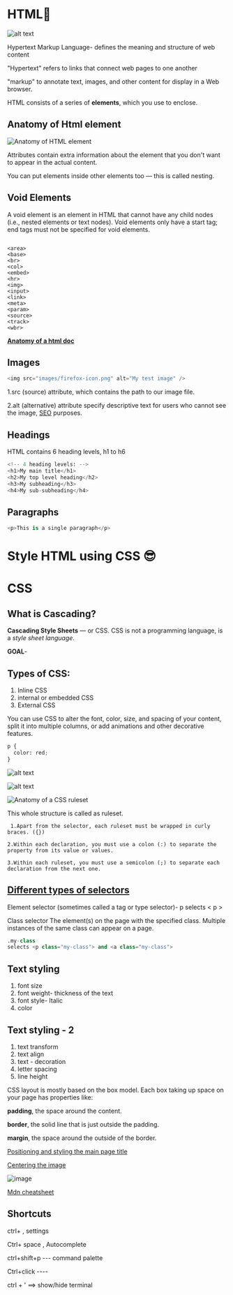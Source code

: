 # HTML🩻

![alt text](example.png)

Hypertext Markup Language- defines the meaning and structure of web content

"Hypertext" refers to links that connect web pages to one another

"markup" to annotate text, images, and other content for display in a Web browser.

HTML consists of a series of **elements**, which you use to enclose.

## Anatomy of Html element

![Anatomy of HTML element](https://developer.mozilla.org/en-US/docs/Learn/Getting_started_with_the_web/HTML_basics/grumpy-cat-small.png)

Attributes contain extra information about the element that you don't want to appear in the actual content.

You can put elements inside other elements too — this is called nesting.

## Void Elements

A void element is an element in HTML that cannot have any child nodes (i.e., nested elements or text nodes). Void elements only have a start tag; end tags must not be specified for void elements.

```$$

<area>
<base>
<br>
<col>
<embed>
<hr>
<img>
<input>
<link>
<meta>
<param>
<source>
<track>
<wbr>
```

[**Anatomy of a html doc**](https://developer.mozilla.org/en-US/docs/Learn/Getting_started_with_the_web/HTML_basics#anatomy_of_an_html_document)

## Images

```python
<img src="images/firefox-icon.png" alt="My test image" />
```

1.src (source) attribute, which contains the path to our image file.

2.alt (alternative) attribute specify descriptive text for users who cannot see the image, [SEO](https://searchengineland.com/guide/what-is-seo) purposes.

## Headings

HTML contains 6 heading levels, h1 to h6

```python
<!-- 4 heading levels: -->
<h1>My main title</h1>
<h2>My top level heading</h2>
<h3>My subheading</h3>
<h4>My sub-subheading</h4>
```

## Paragraphs

```python
<p>This is a single paragraph</p>
```

# Style HTML using CSS 😎

# CSS

## What is Cascading?

**Cascading Style Sheets** — or CSS. CSS is not a programming language, is a _style sheet language_.

**GOAL**-

## Types of CSS:

1. Inline CSS
2. internal or embedded CSS
3. External CSS

You can use CSS to alter the font, color, size, and spacing of your content, split it into multiple columns, or add animations and other decorative features.

```python
p {
  color: red;
}

```

![alt text](image-6.png)

![alt text](image-7.png)

![Anatomy of a CSS ruleset](https://developer.mozilla.org/en-US/docs/Learn/Getting_started_with_the_web/CSS_basics/css-declaration-small.png)

This whole structure is called as ruleset.

     1.Apart from the selector, each ruleset must be wrapped in curly braces. ({})

    2.Within each declaration, you must use a colon (:) to separate the property from its value or values.

    3.Within each ruleset, you must use a semicolon (;) to separate each declaration from the next one.

## [Different types of selectors](https://developer.mozilla.org/en-US/docs/Learn/Getting_started_with_the_web/CSS_basics#different_types_of_selectors)

Element selector (sometimes called a tag or type selector)- p
selects < p >

Class selector The element(s) on the page with the specified class. Multiple instances of the same class can appear on a page.

```python
.my-class
selects <p class="my-class"> and <a class="my-class">
```

## Text styling

1. font size
2. font weight- thickness of the text
3. font style- Italic
4. color

## Text styling - 2

1. text transform
2. text align
3. text - decoration
4. letter spacing
5. line height

CSS layout is mostly based on the box model. Each box taking up space on your page has properties like:

**padding**, the space around the content.

**border**, the solid line that is just outside the padding.

**margin**, the space around the outside of the border.

[Positioning and styling the main page title](https://developer.mozilla.org/en-US/docs/Learn/Getting_started_with_the_web/CSS_basics#positioning_and_styling_the_main_page_title)

[Centering the image](https://developer.mozilla.org/en-US/docs/Learn/Getting_started_with_the_web/CSS_basics#centering_the_image)

![image](browser.png)

[Mdn cheatsheet](https://www.datacamp.com/cheat-sheet/markdown-cheat-sheet-23)

## Shortcuts

<!-- 1. windows + .  emojis -->
<!-- 2. ctrl+ / comment -->

ctrl+ , settings

Ctrl+ space , Autocomplete

ctrl+shift+p --- command palette

Ctrl+click ----

ctrl + ' ==> show/hide terminal

